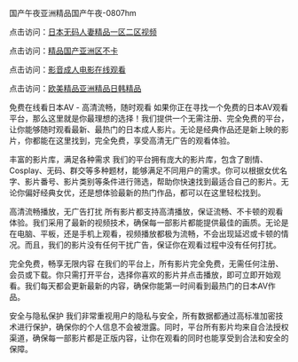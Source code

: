 国产午夜亚洲精品国产午夜-0807hm

点击访问：<a href="https://heiliaowt0d7p.pages.dev">日本无码人妻精品一区二区视频</a>

点击访问：<a href="https://heiliaowt0d7p.pages.dev">精品国产亚洲区不卡</a>

点击访问：<a href="https://heiliaoll4qsx.pages.dev">影音成人电影在线观看</a>

点击访问：<a href="https://heiliao2dmwwy.pages.dev">欧美精品亚洲精品日韩精品</a>


免费在线看日本AV - 高清流畅，随时观看
如果你正在寻找一个免费的日本AV观看平台，那么这里就是你最理想的选择！我们提供一个无需注册、完全免费的平台，让你能够随时观看最新、最热门的日本成人影片。无论是经典作品还是新上映的影片，你都能在这里找到，完全免费，享受高清无广告的观看体验。

丰富的影片库，满足各种需求
我们的平台拥有庞大的影片库，包含了剧情、Cosplay、无码、群交等多种题材，能够满足不同用户的需求。你可以根据女优名字、影片番号、影片类别等条件进行筛选，帮助你快速找到最适合自己的影片。无论你偏好经典女优，还是想体验最新的热门作品，都可以在这里轻松找到。

高清流畅播放，无广告打扰
所有影片都支持高清播放，保证流畅、不卡顿的观看体验。我们采用了最新的视频技术，确保每一部影片都能提供最佳的画质。无论是在电脑、平板，还是手机上观看，视频播放都极为流畅，不会出现延迟或卡顿的情况。而且，我们的影片没有任何干扰广告，保证你在观看过程中没有任何打扰。

完全免费，畅享无限内容
在我们的平台上，所有影片完全免费，无需任何注册、会员或下载。你只需打开平台，选择你喜欢的影片并点击播放，即可立即开始观看。我们每天都会更新最新的内容，确保你能第一时间看到最热门的日本AV作品。

安全与隐私保护
我们非常重视用户的隐私与安全，所有数据都通过高标准加密技术进行保护，确保你的个人信息不会被泄露。同时，平台所有影片均来自合法授权渠道，确保每一部影片都是正版内容，让你在观看的同时也能享受到合法和安全的保障。



<span style="display:none;">[Canonical link](）</span>

